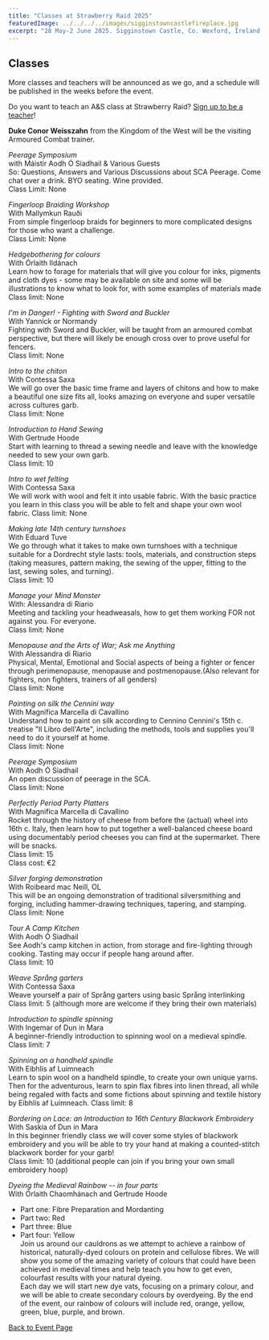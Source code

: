 ```yaml
---
title: "Classes at Strawberry Raid 2025"
featuredImage: ../../../../images/sigginstowncastlefireplace.jpg
excerpt: "28 May-2 June 2025. Sigginstown Castle, Co. Wexford, Ireland."
---
```


## Classes

More classes and teachers will be announced as we go, and a schedule will be published in the weeks before the event.  

Do you want to teach an A&S class at Strawberry Raid? [Sign up to be a teacher](https://forms.gle/gZ9PExvaKbmcPYQG9)!


**Duke Conor Weisszahn** from the Kingdom of the West will be the visiting Armoured Combat trainer.

*Peerage Symposium*  
with Máistir Aodh Ó Siadhail & Various Guests   
So: Questions, Answers and Various Discussions about SCA Peerage. Come chat over a drink. BYO seating. Wine provided.  
Class Limit: None  

*Fingerloop Braiding Workshop*  
With Mallymkun Rauði  
From simple fingerloop braids for beginners to more complicated designs for those who want a challenge.  
Class Limit: None  

*Hedgebothering for colours*  
With Órlaith Ildánach   
Learn how to forage for materials that will give you colour for inks, pigments and cloth dyes - some may be available on site and some will be illustrations to know what to look for, with some examples of materials made   
Class limit: None  

*I'm in Danger! - Fighting with Sword and Buckler*  
With Yannick or Normandy  
Fighting with Sword and Buckler, will be taught from an armoured combat perspective, but there will likely be enough cross over to prove useful for fencers.  
Class limit: None  

*Intro to the chiton*  
With Contessa Saxa   
We will go over the basic time frame and layers of chitons and how to make a beautiful one size fits all, looks amazing on everyone and super versatile across cultures garb.   
Class limit: None  

*Introduction to Hand Sewing*  
With Gertrude Hoode  
Start with learning to thread a sewing needle and leave with the knowledge needed to sew your own garb.   
Class limit: 10  

*Intro to wet felting*  
With Contessa Saxa  
We will work with wool and felt it into usable fabric. With the basic practice you learn in this class you will be able to felt and shape your own wool fabric. 
Class limit: None   

*Making late 14th century turnshoes*  
With Eduard Tuve  
We go through what it takes to make own turnshoes with a technique suitable for a Dordrecht style lasts: tools, materials, and construction steps (taking measures, pattern making, the sewing of the upper, fitting to the last, sewing soles, and turning).   
Class limit: 10  

*Manage your Mind Monster*  
With: Alessandra di Riario  
Meeting and tackling your headweasals, how to get them working FOR not against you. For everyone.   
Class limit: None  

*Menopause and the Arts of War; Ask me Anything*  
With Alessandra di Riario  
Physical, Mental, Emotional and Social aspects of being a fighter or fencer through perimenopause, menopause and postmenopause.(Also relevant for fighters, non fighters, trainers of all genders)  
Class limit: None  

*Painting on silk the Cennini way*  
With Magnifica Marcella di Cavallino  
Understand how to paint on silk according to Cennino Cennini's 15th c. treatise "Il Libro dell'Arte", including the methods, tools and supplies you'll need to do it yourself at home.   
Class limit: None  

*Peerage Symposium*  
With Aodh Ó Siadhail  
An open discussion of peerage in the SCA.  
Class limit: None  

*Perfectly Period Party Platters*  
With Magnifica Marcella di Cavallino  
Rocket through the history of cheese from before the (actual) wheel into 16th c. Italy, then learn how to put together a well-balanced cheese board using documentably period cheeses you can find at the supermarket. There will be snacks.  
Class limit: 15  
Class cost: €2  

*Silver forging demonstration*  
With Roibeard mac Neill, OL  
This will be an ongoing demonstration of traditional silversmithing and forging, including hammer-drawing techniques, tapering, and stamping.  
Class limit: None  

*Tour A Camp Kitchen*  
With Aodh Ó Siadhail  
See Aodh's camp kitchen in action, from storage and fire-lighting through cooking. Tasting may occur if people hang around after.  
Class limit: 10  

*Weave Språng garters*   
With Contessa Saxa  
Weave yourself a pair of Språng garters using basic Språng interlinking   
Class limit: 5 (although more are welcome if they bring their own materials)  

*Introduction to spindle spinning*  
With Ingemar of Dun in Mara  
A beginner-friendly introduction to spinning wool on a medieval spindle.   
Class limit: 7  

*Spinning on a handheld spindle*  
With Eibhlís af Luimneach   
Learn to spin wool on a handheld spindle, to create your own unique yarns. Then for the adventurous, learn to spin flax fibres into linen thread, all while being regaled with facts and some fictions about spinning and textile history by Eibhlís af Luimneach. 
Class limit: 8   

*Bordering on Lace: an Introduction to 16th Century Blackwork Embroidery*  
With Saskia of Dun in Mara  
In this beginner friendly class we will cover some styles of blackwork embroidery and you will be able to try your hand at making a counted-stitch blackwork border for your garb!  
Class limit: 10 (additional people can join if you bring your own small embroidery hoop)  

*Dyeing the Medieval Rainbow -- 	in four parts*  
With Órlaith Chaomhánach and Gertrude Hoode  
- Part one: Fibre Preparation and Mordanting
- Part two: Red
- Part three: Blue
- Part four: Yellow<br/>
Join us around our cauldrons as we attempt to achieve a rainbow of historical, naturally-dyed colours on protein and cellulose fibres. We will show you some of the amazing variety of colours that could have been achieved in medieval times and help teach you how to get even, colourfast results with your natural dyeing.  
Each day we will start new dye vats, focusing on a primary colour, and we will be able to create secondary colours by overdyeing. By the end of the event, our rainbow of colours will include red, orange, yellow, green, blue, purple, and brown.  


<a href="/events/2025/strawberry-raid-iv/">Back to Event Page</a>

